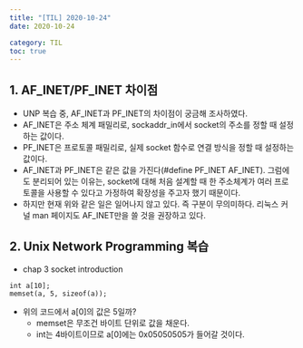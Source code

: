 ```yaml
---
title: "[TIL] 2020-10-24"
date: 2020-10-24

category: TIL
toc: true
---
```


## 1. AF_INET/PF_INET 차이점
- UNP 복습 중, AF_INET과 PF_INET의 차이점이 궁금해 조사하였다.
- AF_INET은 주소 체계 패밀리로, sockaddr_in에서 socket의 주소를 정할 때 설정하는 값이다.
- PF_INET은 프로토콜 패밀리로, 실제 socket 함수로 연결 방식을 정할 때 설정하는 값이다.
- AF_INET과 PF_INET은 같은 값을 가진다(#define PF_INET AF_INET). 그럼에도 분리되어 있는 이유는, socket에 대해 처음 설계할 때 한 주소체계가 여러 프로토콜을 사용할 수 있다고 가정하여 확장성을 주고자 했기 때문이다.
- 하지만 현재 위와 같은 일은 일어나지 않고 있다. 즉 구분이 무의미하다. 리눅스 커널 man 페이지도 AF_INET만을 쓸 것을 권장하고 있다. 

## 2. Unix Network Programming 복습
- chap 3 socket introduction

```
int a[10];
memset(a, 5, sizeof(a));
```

- 위의 코드에서 a[0]의 값은 5일까?
  - memset은 무조건 바이트 단위로 값을 채운다.
  - int는 4바이트이므로 a[0]에는 0x05050505가 들어갈 것이다.

